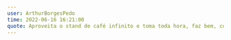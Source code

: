 ```yaml
---
user: ArthurBorgesPedo
time: 2022-06-16 16:21:00
quote: Aproveita o stand de café infinito e toma toda hora, faz bem, confia.
---
```

